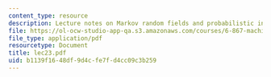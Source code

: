 ```yaml
---
content_type: resource
description: Lecture notes on Markov random fields and probabilistic inference.
file: https://ol-ocw-studio-app-qa.s3.amazonaws.com/courses/6-867-machine-learning-fall-2006/b1139f1648df9d4cfe7fd4cc09c3b259_lec23.pdf
file_type: application/pdf
resourcetype: Document
title: lec23.pdf
uid: b1139f16-48df-9d4c-fe7f-d4cc09c3b259
---
```

